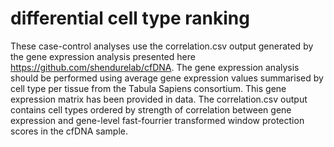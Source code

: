 # differential cell type ranking

These case-control analyses use the correlation.csv output generated by the gene expression analysis presented here https://github.com/shendurelab/cfDNA. The gene expression analysis should be performed using average gene expression values summarised by cell type per tissue from the Tabula Sapiens consortium. This gene expression matrix has been provided in data. The correlation.csv output contains cell types ordered by strength of correlation between gene expression and gene-level fast-fourrier transformed window protection scores in the cfDNA sample.

